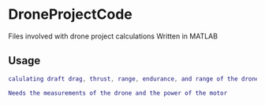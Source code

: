 # DroneProjectCode
Files involved with drone project calculations
Written in MATLAB

## Usage

```MATLAB
calulating draft drag, thrust, range, endurance, and range of the drone prototype

Needs the measurements of the drone and the power of the motor
```
